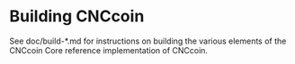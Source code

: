 Building CNCcoin
================

See doc/build-*.md for instructions on building the various
elements of the CNCcoin Core reference implementation of CNCcoin.
